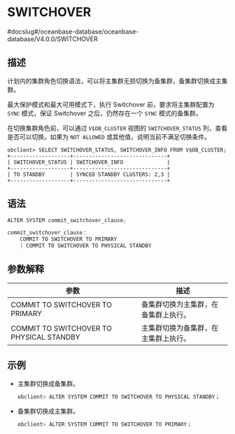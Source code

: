 SWITCHOVER 
===============================
#docslug#/oceanbase-database/oceanbase-database/V4.0.0/SWITCHOVER


描述 
-----------------------

计划内的集群角色切换语法，可以将主集群无损切换为备集群，备集群切换成主集群。

最大保护模式和最大可用模式下，执行 Switchover 前，要求将主集群配置为 `SYNC` 模式，保证 Switchover 之后，仍然存在一个 `SYNC` 模式的备集群。

在切换集群角色前，可以通过 `V$OB_CLUSTER` 视图的 `SWITCHOVER_STATUS` 列，查看是否可以切换。如果为 `NOT ALLOWED` 或其他值，说明当前不满足切换条件。

```unknow
obclient> SELECT SWITCHOVER_STATUS, SWITCHOVER_INFO FROM V$OB_CLUSTER;
+-------------------+------------------------------+
| SWITCHOVER_STATUS | SWITCHOVER_INFO              |
+-------------------+------------------------------+
| TO STANDBY        | SYNCED STANDBY CLUSTERS: 2,3 |
+-------------------+------------------------------+
```



语法 
-----------------------

```javascript
ALTER SYSTEM commit_switchover_clause;

commit_switchover_clause：
    COMMIT TO SWITCHOVER TO PRIMARY
    | COMMIT TO SWITCHOVER TO PHYSICAL STANDBY
```



参数解释 
-------------------------



|                  **参数**                  |       **描述**       |
|------------------------------------------|--------------------|
| COMMIT TO SWITCHOVER TO PRIMARY          | 备集群切换为主集群，在备集群上执行。 |
| COMMIT TO SWITCHOVER TO PHYSICAL STANDBY | 主集群切换为备集群，在主集群上执行。 |



示例 
-----------------------

* 主集群切换成备集群。

  ```javascript
  obclient> ALTER SYSTEM COMMIT TO SWITCHOVER TO PHYSICAL STANDBY；
  ```

  

* 备集群切换成主集群。

  ```javascript
  obclient> ALTER SYSTEM COMMIT TO SWITCHOVER TO PRIMARY；
  ```

  



